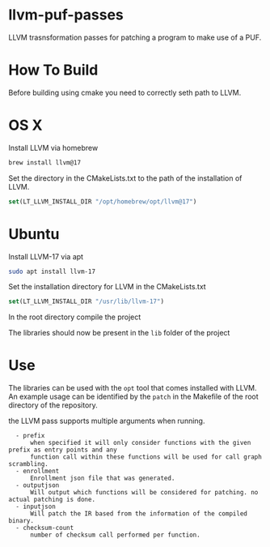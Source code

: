 # llvm-puf-passes

LLVM trasnsformation passes for patching a program to make use of a PUF.

# How To Build

Before building using cmake you need to correctly seth path to LLVM.

# OS X

Install LLVM via homebrew

```bash
brew install llvm@17
```

Set the directory in the CMakeLists.txt to the path of the installation of LLVM.

```CMake
set(LT_LLVM_INSTALL_DIR "/opt/homebrew/opt/llvm@17")
```

# Ubuntu

Install LLVM-17 via apt

```bash
sudo apt install llvm-17
```

Set the installation directory for LLVM in the CMakeLists.txt

```CMake
set(LT_LLVM_INSTALL_DIR "/usr/lib/llvm-17")
```

In the root directory compile the project

The libraries should now be present in the `lib` folder of the project

# Use

The libraries can be used with the `opt` tool that comes installed with LLVM. An example usage can be identified by
the `patch` in
the Makefile of the root directory of the repository.

the LLVM pass supports multiple arguments when running.
```
  - prefix
      when specified it will only consider functions with the given prefix as entry points and any
      function call within these functions will be used for call graph scrambling.
  - enrollment
      Enrollment json file that was generated.
  - outputjson
      Will output which functions will be considered for patching. no actual patching is done.
  - inputjson
      Will patch the IR based from the information of the compiled binary.
  - checksum-count
      number of checksum call performed per function.
```
